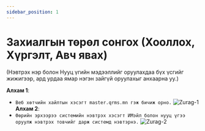 ```yaml
---
sidebar_position: 1
---
```


# Захиалгын төрөл сонгох (Хооллох, Хүргэлт, Авч явах)

(Нэвтрэх нэр болон Нууц үгийн мэдээллийг оруулахдаа бүх үсгийг жижигээр, ард урдаа ямар нэгэн зайгүй оруулахыг анхаарна уу.)

**Алхам 1**:

- `Веб хөтчийн хайлтын хэсэгт master.qrms.mn гэж бичиж орно.`
![Zurag-1](/img/images/zurag-1.png)
**Алхам 2**:
- `Өөрийн эрхээрээ системийн нэвтрэх хэсэгт ИМэйл болон нууц үгээ оруулж нэвтрэх товчийг дарж системд нэвтэрнэ.`
![Zurag-2](/img/images/zurag-2.png)
